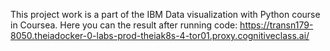 This project work is a part of the IBM Data visualization with Python course in Coursea.
Here you can the result after running code: https://transn179-8050.theiadocker-0-labs-prod-theiak8s-4-tor01.proxy.cognitiveclass.ai/
